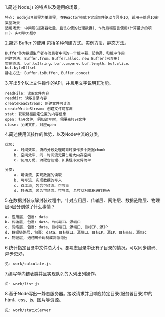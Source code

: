 1.简述 Node.js 的特点以及适用的场景。

    特点: nodejs主线程为单线程, 在Reactor模式下实现事件驱动与异步IO, 适用于处理IO密集型场景
    适用场景: 中间层(提高吞吐量、且很方便的处理数据)、作为后端语言使用(计算量少的项目)、实时聊天程序

2.简述 Buffer 的使用.包括多种创建方式。实例方法，静态方法。

    Buffer作为数据生产者与消费者中间的一个缓冲器，起协调、和缓冲作用
    创建方法: Buffer.from、Buffer.alloc、new Buffer(已弃用)
    实例方法: buf.toString、buf.compare、buf.length、buf.slice、buf.byteOffset
    静态方法: Buffer.isBuffer、Buffer.concat

3.写出5个以上文件操作的API，并且用文字说明其功能。
    
    readFile: 读取文件内容
    readdir: 读取目录内容
    createReadStream: 创建文件可读流
    createWriteStream: 创建文件可写流
    stat: 获取路径指定位置的内容信息
    open: 打开文件, 例如读写时, 需要先打开文件
    close: 关闭文件, 对应open

4.简述使用流操作的优势，以及Node中流的分类。

    优势:
        a. 时间效率, 流的分段处理可同时操作多个数据chunk
        b. 空间效率, 同一时间流无需占用大内存空间
        c. 使用方便, 流配合管理、扩展程序变得简单
    
    分类: 
        a. 可读流, 实现数据的读取
        b. 可写流, 实现数据的写入
        c. 双工流, 包含可读流、可写流
        d. 转换流, 包含可读流、可写流, 且可以对数据进行转换

5.在数据封装与解封装过程中，针对应用层、传输层、网络层、数据链路层、物理层5层分别做了什么事情？

    a. 应用层, 包裹: data
    b. 传输层, 包裹: data、目标端口、源端口
    c. 网络层, 包裹: data、目标端口、源端口、目标IP、源IP
    d. 数据链路层, 包裹: data、目标端口、源端口、目标IP、源IP、目标mac、源mac
    e. 物理层, 通过网卡调制成高低电压

6.统计指定目录中文件总大小。要考虑目录中还有子目录的情况。可以同步编码,异步更好。

    见: work/calculate.js
    
7.编写单向链表类并且实现队列的入列出列操作。

    见: work/list.js
    
8.基于Node写出一静态服务器。接收请求并且响应特定目录(服务器目录)中的html、css、js、图片等资源。

    见: work/staticServer
